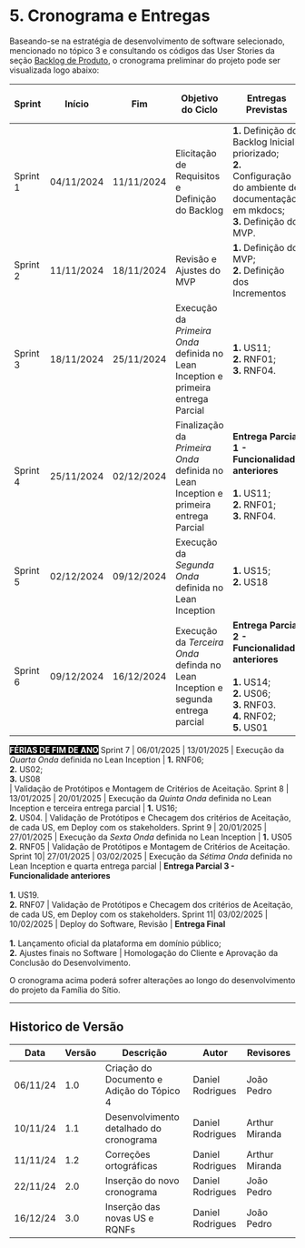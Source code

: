 # 5. Cronograma e Entregas


Baseando-se na estratégia de desenvolvimento de software selecionado, mencionado no tópico 3 e consultando os códigos das User Stories da seção [Backlog de Produto](./9-backlogDeProduto.md), o cronograma preliminar do projeto pode ser visualizada logo abaixo:

Sprint | Início | Fim | Objetivo do Ciclo | Entregas Previstas | Validação com os Stakeholders
----- | ------ | --- | ----------------- | ------------------ | -----------------------------
Sprint 1 | 04/11/2024 | 11/11/2024 | Elicitação de Requisitos e Definição do Backlog | **1.** Definição do Backlog Inicial priorizado; <br> **2.** Configuração do ambiente de documentação em mkdocs; <br> **3.** Definição do MVP.    | Revisão do Backlog e da Priorização.
Sprint 2 | 11/11/2024 | 18/11/2024 | Revisão e Ajustes do MVP | **1.** Definição do MVP; <br> **2.** Definição dos Incrementos | Revisão da definição do MVP e Incrementos
Sprint 3 | 18/11/2024 | 25/11/2024 | Execução da _Primeira Onda_ definida no Lean Inception e primeira entrega Parcial | **1.** US11; <br> **2.** RNF01; <br> **3.** RNF04. | Validação de Protótipos e Montagem de Critérios de Aceitação.
Sprint 4 | 25/11/2024 | 02/12/2024 | Finalização da _Primeira Onda_ definida no Lean Inception e primeira entrega Parcial | **Entrega Parcial 1 - Funcionalidade anteriores** <br><br> **1.** US11; <br> **2.** RNF01; <br> **3.** RNF04. | Validação de Protótipos e Checagem dos critérios de Aceitação, de cada US, em Deploy com os stakeholders.
Sprint 5 | 02/12/2024 | 09/12/2024 | Execução da _Segunda Onda_ definida no Lean Inception  | **1.** US15; <br> **2.** US18 | Validação de Protótipos e Montagem de Critérios de Aceitação.
Sprint 6 | 09/12/2024 | 16/12/2024 | Execução da _Terceira Onda_ definda no Lean Inception e segunda entrega parcial | **Entrega Parcial 2 - Funcionalidade anteriores** <br><br> **1.** US14; <br> **2.** US06; <br> **3.** RNF03. <br> **4.** RNF02; <br> **5.** US01 | Validação de Protótipos e Checagem dos critérios de Aceitação, de cada US, em Deploy com os stakeholders.
<span style="background-color: black; color: white;">**FÉRIAS DE FIM DE ANO**</span> 
Sprint 7 | 06/01/2025 | 13/01/2025 | Execução da _Quarta Onda_ definida no Lean Inception | **1.** RNF06; <br> **2.** US02; <br> **3.** US08 <br> | Validação de Protótipos e Montagem de Critérios de Aceitação.
Sprint 8 | 13/01/2025 | 20/01/2025 | Execução da _Quinta Onda_ definida no Lean Inception e terceira entrega parcial | **1.** US16; <br> **2.** US04. | Validação de Protótipos e Checagem dos critérios de Aceitação, de cada US, em Deploy com os stakeholders.
Sprint 9 | 20/01/2025 | 27/01/2025 | Execução da _Sexta Onda_ definida no Lean Inception | **1.** US05 <br> **2.** RNF05 | Validação de Protótipos e Montagem de Critérios de Aceitação.
Sprint 10| 27/01/2025 | 03/02/2025 | Execução da _Sétima Onda_ definida no Lean Inception e quarta entrega parcial | **Entrega Parcial 3 - Funcionalidade anteriores** <br><br> **1.** US19. <br> **2.** RNF07 | Validação de Protótipos e Checagem dos critérios de Aceitação, de cada US, em Deploy com os stakeholders.
Sprint 11| 03/02/2025 | 10/02/2025 | Deploy do Software, Revisão | **Entrega Final** <br><br> **1.** Lançamento oficial da plataforma em domínio público; <br> **2.** Ajustes finais no Software | Homologação do Cliente e Aprovação da Conclusão do Desenvolvimento. 

O cronograma acima poderá sofrer alterações ao longo do desenvolvimento do projeto da Família do Sítio.

---
## Historico de Versão
Data     | Versão | Descrição | Autor | Revisores 
-------- | ------ | --------- | ----- | ---------
06/11/24 | 1.0 | Criação do Documento e Adição do Tópico 4 | Daniel Rodrigues | João Pedro
10/11/24 | 1.1 | Desenvolvimento detalhado do cronograma   | Daniel Rodrigues | Arthur Miranda
11/11/24 | 1.2 | Correções ortográficas         | Daniel Rodrigues | Arthur Miranda
22/11/24 | 2.0 | Inserção do novo cronograma    | Daniel Rodrigues | João Pedro
16/12/24 | 3.0 | Inserção das novas US e RQNFs  | Daniel Rodrigues | João Pedro